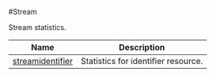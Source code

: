#Stream

Stream statistics.


<table><thead><tr><th>Name</th><th>Description</th></tr></thead><tbody><tr><td><a href=".././streamidentifier/streamidentifier/">streamidentifier</a></td><td>Statistics for identifier resource.</td></tr></tbody></table>
